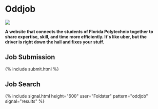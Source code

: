 # Oddjob

![](https://i.imgur.com/LqACoih.png)

**A website that connects the students of Florida Polytechnic together to share expertise, skill, and time more efficiently. It's like uber, but the driver is right down the hall and fixes your stuff.**

## Job Submission

{% include submit.html  %}

## Job Search

{% include signal.html height="600" user="Foldster" pattern="oddjob" signal="results" %}
